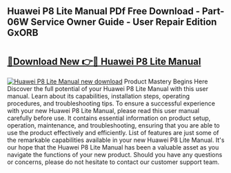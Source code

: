 ## Huawei P8 Lite Manual PDf Free Download - Part-06W Service Owner Guide - User Repair Edition GxORB

# <h2><a href="http://cf20027.oget.top/?id=Huawei+P8+Lite+Manual">🔗Download New 👉🔴 Huawei P8 Lite Manual</a></h2>

[![Huawei P8 Lite Manual new download](https://i.imgur.com/5g1atiW.png)](http://cf20027.oget.top/?id=Huawei+P8+Lite+Manual)
Product Mastery Begins Here Discover the full potential of your Huawei P8 Lite Manual with this user manual. Learn about its capabilities, installation steps, operating procedures, and troubleshooting tips. To ensure a successful experience with your new Huawei P8 Lite Manual, please read this user manual carefully before use. It contains essential information on product setup, operation, maintenance, and troubleshooting, ensuring that you are able to use the product effectively and efficiently. List of features are just some of the remarkable capabilities available in your new Huawei P8 Lite Manual. It's our hope that the Huawei P8 Lite Manual has been a valuable asset as you navigate the functions of your new product. Should you have any questions or concerns, please do not hesitate to contact our customer support team.
